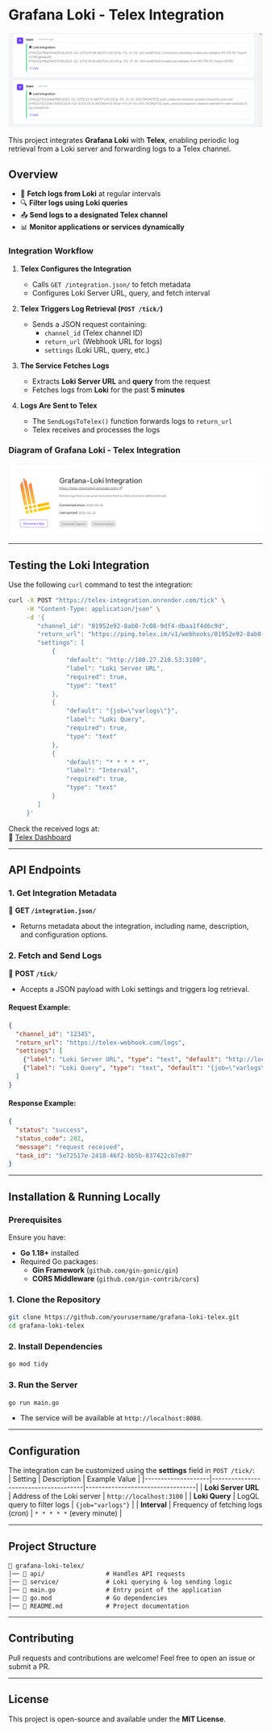 # **Grafana Loki - Telex Integration**  

![Integration Diagram](./telexlogs.png)  

This project integrates **Grafana Loki** with **Telex**, enabling periodic log retrieval from a Loki server and forwarding logs to a Telex channel.

## **Overview**  
- 📡 **Fetch logs from Loki** at regular intervals  
- 🔍 **Filter logs using Loki queries**  
- 📤 **Send logs to a designated Telex channel**  
- 📊 **Monitor applications or services dynamically**  

### **Integration Workflow**  
1. **Telex Configures the Integration**  
   - Calls `GET /integration.json/` to fetch metadata  
   - Configures Loki Server URL, query, and fetch interval  

2. **Telex Triggers Log Retrieval (`POST /tick/`)**  
   - Sends a JSON request containing:  
     - `channel_id` (Telex channel ID)  
     - `return_url` (Webhook URL for logs)  
     - `settings` (Loki URL, query, etc.)  

3. **The Service Fetches Logs**  
   - Extracts **Loki Server URL** and **query** from the request  
   - Fetches logs from **Loki** for the past **5 minutes**  

4. **Logs Are Sent to Telex**  
   - The `SendLogsToTelex()` function forwards logs to `return_url`  
   - Telex receives and processes the logs  

### **Diagram of Grafana Loki - Telex Integration**  
![Integration Diagram](./telexlogs2.png)  

---

## **Testing the Loki Integration**  

Use the following `curl` command to test the integration:  

```sh
curl -X POST "https://telex-integration.onrender.com/tick" \
     -H "Content-Type: application/json" \
     -d '{
        "channel_id": "01952e92-8ab0-7c08-9df4-dbaa1f4d6c9d",
        "return_url": "https://ping.telex.im/v1/webhooks/01952e92-8ab0-7c08-9df4-dbaa1f4d6c9d",
        "settings": [
            {
                "default": "http://100.27.210.53:3100",
                "label": "Loki Server URL",
                "required": true,
                "type": "text"
            },
            {
                "default": "{job=\"varlogs\"}",
                "label": "Loki Query",
                "required": true,
                "type": "text"
            },
            {
                "default": "* * * * *",
                "label": "Interval",
                "required": true,
                "type": "text"
            }
        ]
     }'
```

Check the received logs at:  
🔗 [Telex Dashboard](https://telex.im/dashboard/channels/01952e92-8ab0-7c08-9df4-dbaa1f4d6c9d)  

---

## **API Endpoints**  

### **1. Get Integration Metadata**  
📌 **GET `/integration.json/`**  
- Returns metadata about the integration, including name, description, and configuration options.  

### **2. Fetch and Send Logs**  
📌 **POST `/tick/`**  
- Accepts a JSON payload with Loki settings and triggers log retrieval.  

#### **Request Example:**  
```json
{
  "channel_id": "12345",
  "return_url": "https://telex-webhook.com/logs",
  "settings": [
    {"label": "Loki Server URL", "type": "text", "default": "http://localhost:3100"},
    {"label": "Loki Query", "type": "text", "default": "{job=\"varlogs\"}"}
  ]
}
```

#### **Response Example:**  
```json
{
  "status": "success",
  "status_code": 202,
  "message": "request received",
  "task_id": "5e72517e-2418-46f2-bb5b-837422cb7e87"
}
```

---

## **Installation & Running Locally**  

### **Prerequisites**  
Ensure you have:  
- **Go 1.18+** installed  
- Required Go packages:  
  - **Gin Framework** (`github.com/gin-gonic/gin`)  
  - **CORS Middleware** (`github.com/gin-contrib/cors`)  

### **1. Clone the Repository**  
```sh
git clone https://github.com/yourusername/grafana-loki-telex.git
cd grafana-loki-telex
```

### **2. Install Dependencies**  
```sh
go mod tidy
```

### **3. Run the Server**  
```sh
go run main.go
```
- The service will be available at `http://localhost:8080`.

---

## **Configuration**  
The integration can be customized using the **settings** field in `POST /tick/`:  
| Setting            | Description                          | Example Value                    |
|--------------------|--------------------------------------|----------------------------------|
| **Loki Server URL** | Address of the Loki server         | `http://localhost:3100`         |
| **Loki Query**     | LogQL query to filter logs         | `{job="varlogs"}`               |
| **Interval**       | Frequency of fetching logs (cron)  | `* * * * *` (every minute)      |

---

## **Project Structure**  
```
📂 grafana-loki-telex/
│── 📁 api/                 # Handles API requests
│── 📁 service/             # Loki querying & log sending logic
│── 📄 main.go              # Entry point of the application
│── 📄 go.mod               # Go dependencies
│── 📄 README.md            # Project documentation
```

---

## **Contributing**  
Pull requests and contributions are welcome! Feel free to open an issue or submit a PR.

---

## **License**  
This project is open-source and available under the **MIT License**.
